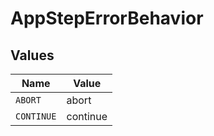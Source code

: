 # AppStepErrorBehavior


## Values

| Name       | Value      |
| ---------- | ---------- |
| `ABORT`    | abort      |
| `CONTINUE` | continue   |